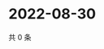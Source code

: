 # 2022-08-30

共 0 条

<!-- BEGIN WEIBO -->
<!-- 最后更新时间 Tue Aug 30 2022 00:23:05 GMT+0800 (China Standard Time) -->

<!-- END WEIBO -->
